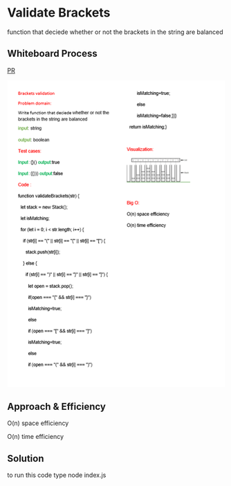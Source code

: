 # Validate Brackets
<!-- Description of the challenge -->
function that deciede  whether or not the brackets in the string are balanced
## Whiteboard Process
<!-- Embedded whiteboard image -->
[PR]()

![](./bracketsValidation.png)

## Approach & Efficiency
<!-- What approach did you take? Why? What is the Big O space/time for this approach? -->

O(n) space efficiency

O(n) time efficiency

## Solution
<!-- Show how to run your code, and examples of it in action -->
to run this code type node index.js